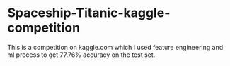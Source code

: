 # Spaceship-Titanic-kaggle-competition
This is a competition on kaggle.com which i used feature engineering and ml process to get 77.76% accuracy on the test set.
